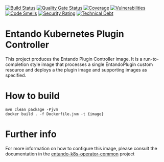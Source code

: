 [![Build Status](https://img.shields.io/endpoint?url=https%3A%2F%2Fstatusbadge-jx.apps.serv.run%2Fentando-k8s%2Fentando-k8s-plugin-controller)](https://github.com/entando-k8s/devops-results/tree/logs/jenkins-x/logs/entando-k8s/entando-k8s-plugin-controller/master)
[![Quality Gate Status](https://sonarcloud.io/api/project_badges/measure?project=entando-k8s_entando-k8s-plugin-controller&metric=alert_status)](https://sonarcloud.io/dashboard?id=entando-k8s_entando-k8s-plugin-controller)
[![Coverage](https://sonarcloud.io/api/project_badges/measure?project=entando-k8s_entando-k8s-plugin-controller&metric=coverage)](https://entando-k8s.github.io/devops-results/entando-k8s-plugin-controller/master/jacoco/index.html)
[![Vulnerabilities](https://sonarcloud.io/api/project_badges/measure?project=entando-k8s_entando-k8s-plugin-controller&metric=vulnerabilities)](https://entando-k8s.github.io/devops-results/entando-k8s-plugin-controller/master/dependency-check-report.html)
[![Code Smells](https://sonarcloud.io/api/project_badges/measure?project=entando-k8s_entando-k8s-plugin-controller&metric=code_smells)](https://sonarcloud.io/dashboard?id=entando-k8s_entando-k8s-plugin-controller)
[![Security Rating](https://sonarcloud.io/api/project_badges/measure?project=entando-k8s_entando-k8s-plugin-controller&metric=security_rating)](https://sonarcloud.io/dashboard?id=entando-k8s_entando-k8s-plugin-controller)
[![Technical Debt](https://sonarcloud.io/api/project_badges/measure?project=entando-k8s_entando-k8s-plugin-controller&metric=sqale_index)](https://sonarcloud.io/dashboard?id=entando-k8s_entando-k8s-plugin-controller)


# Entando Kubernetes Plugin Controller

This project produces the Entando Plugin Controller image. It is a run-to-completion style image
that processes a single EntandoPlugin custom resource and deploys a the plugin image and supporting
images as specified.

# How to build

```
mvn clean package -Pjvm
docker build . -f Dockerfile.jvm -t {image}
```

# Further info

For more information on how to configure this image, please consult the documentation in the [entando-k8s-operator-common](https://github.com/entando-k8s/entando-k8s-operator-common) project

